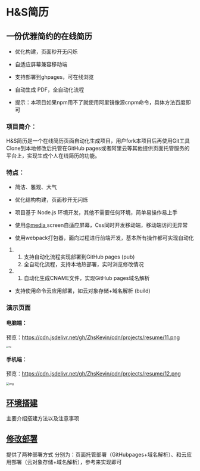 # H&S简历


## 一份优雅简约的在线简历

- 优化构建，页面秒开无闪烁
- 自适应屏幕兼容移动端

- 支持部署到ghpages，可在线浏览
- 自动生成 PDF，全自动化流程

- 提示：本项目如果npm用不了就使用阿里镜像源cnpm命令，具体方法百度即可

### 项目简介：

​	H&S简历是一个在线简历页面自动化生成项目，用户fork本项目后再使用Git工具Clone到本地修改后托管在GitHub pages或者阿里云等其他提供页面托管服务的平台上，实现生成个人在线简历的功能。

### 特点：

- 简洁、雅观、大气
- 优化结构构建，页面秒开无闪烁

- 项目基于 Node.js 环境开发，其他不需要任何环境，简单易操作易上手
- 使用[@media ]() screen自适应屏幕，Css同时开发移动端，移动端访问无异常

- 使用webpack打包器，面向过程进行前端开发，基本所有操作都可实现自动化

1. 1. 支持自动化流程实现部署到GitHub pages (pub)
   2. 全自动化流程，支持本地热部署，实时浏览修改情况

1. 1. 自动化生成CNAME文件，实现GitHub pages域名解析

- 支持使用命令云应用部署，如云对象存储+域名解析 (build)



### 演示页面

#### 电脑端：

预览：https://cdn.jsdelivr.net/gh/ZhsKevin/cdn/projects/resume/11.png

<img src="https://cdn.nlark.com/yuque/0/2022/png/22559567/1647147981439-12e2ed9b-34a7-4f60-bda8-feba09b82cf5.png" alt="img" style="zoom: 33%;" />

#### 手机端：

预览：https://cdn.jsdelivr.net/gh/ZhsKevin/cdn/projects/resume/12.png

<img src="https://cdn.nlark.com/yuque/0/2022/png/22559567/1647148250975-f12578b7-44a3-4a28-a94c-ceb568435702.png" alt="img" style="zoom: 50%;" />



## [环境搭建](https://www.yuque.com/docs/share/aa48414e-1e2e-455a-a070-722d6b15473c?#)

主要介绍搭建方法以及注意事项

## [修改部署](https://www.yuque.com/docs/share/8ba5f1c4-bebe-4199-9307-8433644836d2?#)

提供了两种部署方式 分别为：页面托管部署（GitHubpages+域名解析）、和云应用部署（云对象存储+域名解析），参考来实现即可
